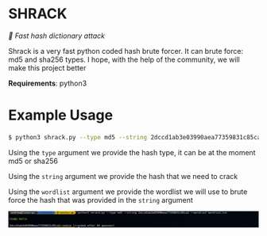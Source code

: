 # SHRACK
*🚀 Fast hash dictionary attack*

Shrack is a very fast python coded hash brute forcer. It can brute force: md5 and sha256 types. I hope, with the help of the community, we will make this project better

**Requirements**: python3

# Example Usage
```bash
$ python3 shrack.py --type md5 --string 2dccd1ab3e03990aea77359831c85ca2 --wordlist wordlist.txt
```
Using the `type` argument we provide the hash type, it can be at the moment md5 or sha256

Using the `string` argument we provide the hash that we need to crack

Using the `wordlist` argument we provide the wordlist we will use to brute force the hash that was provided in the `string` argument

![Screenshot](assets/screenshot.png)
